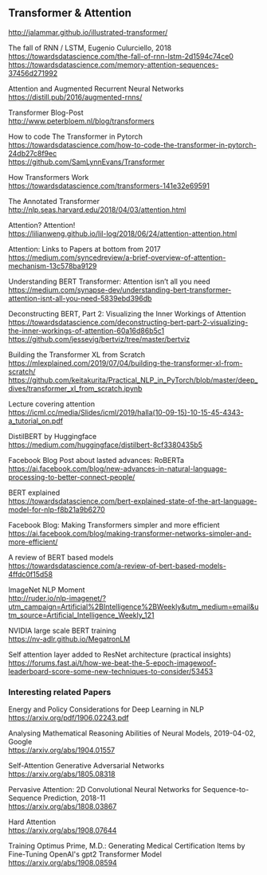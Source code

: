 ## Transformer & Attention

http://jalammar.github.io/illustrated-transformer/


The fall of RNN / LSTM, Eugenio Culurciello, 2018  
https://towardsdatascience.com/the-fall-of-rnn-lstm-2d1594c74ce0  
https://towardsdatascience.com/memory-attention-sequences-37456d271992  


Attention and Augmented Recurrent Neural Networks  
https://distill.pub/2016/augmented-rnns/ 


Transformer Blog-Post  
http://www.peterbloem.nl/blog/transformers 


How to code The Transformer in Pytorch  
https://towardsdatascience.com/how-to-code-the-transformer-in-pytorch-24db27c8f9ec  
https://github.com/SamLynnEvans/Transformer


How Transformers Work  
https://towardsdatascience.com/transformers-141e32e69591


The Annotated Transformer  
http://nlp.seas.harvard.edu/2018/04/03/attention.html


Attention? Attention!  
https://lilianweng.github.io/lil-log/2018/06/24/attention-attention.html


Attention: Links to Papers at bottom from 2017  
https://medium.com/syncedreview/a-brief-overview-of-attention-mechanism-13c578ba9129


Understanding BERT Transformer: Attention isn’t all you need  
https://medium.com/synapse-dev/understanding-bert-transformer-attention-isnt-all-you-need-5839ebd396db


Deconstructing BERT, Part 2: Visualizing the Inner Workings of Attention  
https://towardsdatascience.com/deconstructing-bert-part-2-visualizing-the-inner-workings-of-attention-60a16d86b5c1
https://github.com/jessevig/bertviz/tree/master/bertviz


Building the Transformer XL from Scratch  
https://mlexplained.com/2019/07/04/building-the-transformer-xl-from-scratch/  
https://github.com/keitakurita/Practical_NLP_in_PyTorch/blob/master/deep_dives/transformer_xl_from_scratch.ipynb


Lecture covering attention  
https://icml.cc/media/Slides/icml/2019/halla(10-09-15)-10-15-45-4343-a_tutorial_on.pdf


DistilBERT by Huggingface  
https://medium.com/huggingface/distilbert-8cf3380435b5


Facebook Blog Post about lasted advances: RoBERTa  
https://ai.facebook.com/blog/new-advances-in-natural-language-processing-to-better-connect-people/


BERT explained  
https://towardsdatascience.com/bert-explained-state-of-the-art-language-model-for-nlp-f8b21a9b6270


Facebook Blog: Making Transformers simpler and more efficient  
https://ai.facebook.com/blog/making-transformer-networks-simpler-and-more-efficient/

 
A review of BERT based models  
https://towardsdatascience.com/a-review-of-bert-based-models-4ffdc0f15d58


ImageNet NLP Moment  
http://ruder.io/nlp-imagenet/?utm_campaign=Artificial%2BIntelligence%2BWeekly&utm_medium=email&utm_source=Artificial_Intelligence_Weekly_121


NVIDIA large scale BERT training  
https://nv-adlr.github.io/MegatronLM


Self attention layer added to ResNet architecture (practical insights)  
https://forums.fast.ai/t/how-we-beat-the-5-epoch-imagewoof-leaderboard-score-some-new-techniques-to-consider/53453  



### Interesting related Papers

Energy and Policy Considerations for Deep Learning in NLP  
https://arxiv.org/pdf/1906.02243.pdf

Analysing Mathematical Reasoning Abilities of Neural Models, 2019-04-02, Google  
https://arxiv.org/abs/1904.01557


Self-Attention Generative Adversarial Networks  
https://arxiv.org/abs/1805.08318


Pervasive Attention: 2D Convolutional Neural Networks for Sequence-to-Sequence Prediction, 2018-11  
https://arxiv.org/abs/1808.03867


Hard Attention  
https://arxiv.org/abs/1908.07644 


Training Optimus Prime, M.D.: Generating Medical Certification Items by Fine-Tuning OpenAI's gpt2 Transformer Model  
https://arxiv.org/abs/1908.08594
